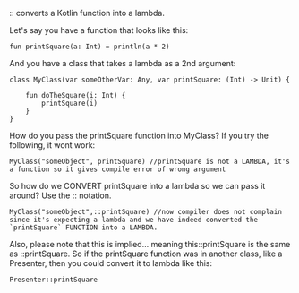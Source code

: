 :: converts a Kotlin function into a lambda.

Let's say you have a function that looks like this:
```
fun printSquare(a: Int) = println(a * 2)
```
And you have a class that takes a lambda as a 2nd argument:
```
class MyClass(var someOtherVar: Any, var printSquare: (Int) -> Unit) {
        
    fun doTheSquare(i: Int) {
        printSquare(i)
    }
}
```
How do you pass the printSquare function into MyClass? If you try the following, it wont work:
```
MyClass("someObject", printSquare) //printSquare is not a LAMBDA, it's a function so it gives compile error of wrong argument
```
So how do we CONVERT printSquare into a lambda so we can pass it around? Use the :: notation.

```
MyClass("someObject",::printSquare) //now compiler does not complain since it's expecting a lambda and we have indeed converted the `printSquare` FUNCTION into a LAMBDA.
```
Also, please note that this is implied... meaning this::printSquare is the same as ::printSquare. So if the printSquare function was in another class, like a Presenter, then you could convert it to lambda like this:
```
Presenter::printSquare
```
